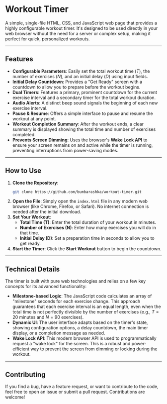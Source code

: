 # Workout Timer

A simple, single-file HTML, CSS, and JavaScript web page that provides a highly configurable workout timer. It's designed to be used directly in your web browser without the need for a server or complex setup, making it perfect for quick, personalized workouts.

-----

## Features

  * **Configurable Parameters**: Easily set the total workout time ($T$), the number of exercises ($N$), and an initial delay ($D$) using input fields.
  * **Initial Delay Countdown**: Provides a "Get Ready" screen with a countdown to allow you to prepare before the workout begins.
  * **Dual Timers**: Features a primary, prominent countdown for the current exercise interval and a secondary timer for the total workout duration.
  * **Audio Alerts**: A distinct beep sound signals the beginning of each new exercise interval.
  * **Pause & Resume**: Offers a simple interface to pause and resume the workout at any point.
  * **Workout Completion Summary**: After the workout ends, a clear summary is displayed showing the total time and number of exercises completed.
  * **Prevents Screen Dimming**: Uses the browser's **Wake Lock API** to ensure your screen remains on and active while the timer is running, preventing interruptions from power-saving modes.

-----

## How to Use

1.  **Clone the Repository**:
    ```bash
    git clone https://github.com/bumbarashka/workout-timer.git
    ```
2.  **Open the File**:
    Simply open the `index.html` file in any modern web browser (like Chrome, Firefox, or Safari). No internet connection is needed after the initial download.
3.  **Set Your Workout**:
      * **Total Time (T)**: Enter the total duration of your workout in minutes.
      * **Number of Exercises (N)**: Enter how many exercises you will do in that time.
      * **Initial Delay (D)**: Set a preparation time in seconds to allow you to get ready.
4.  **Start the Timer**:
    Click the **Start Workout** button to begin the countdown.

-----

## Technical Details

The timer is built with pure web technologies and relies on a few key concepts for its advanced functionality:

  * **Milestone-based Logic**: The JavaScript code calculates an array of "milestone" seconds for each exercise change. This approach guarantees that each exercise interval is an equal length, even when the total time is not perfectly divisible by the number of exercises (e.g., $T=20$ minutes and $N=90$ exercises).
  * **Dynamic UI**: The user interface adapts based on the timer's state, showing configuration options, a delay countdown, the main timer display, or a completion message as needed.
  * **Wake Lock API**: This modern browser API is used to programmatically request a "wake lock" for the screen. This is a robust and power-efficient way to prevent the screen from dimming or locking during the workout.

-----

## Contributing

If you find a bug, have a feature request, or want to contribute to the code, feel free to open an issue or submit a pull request. Contributions are welcome\!
